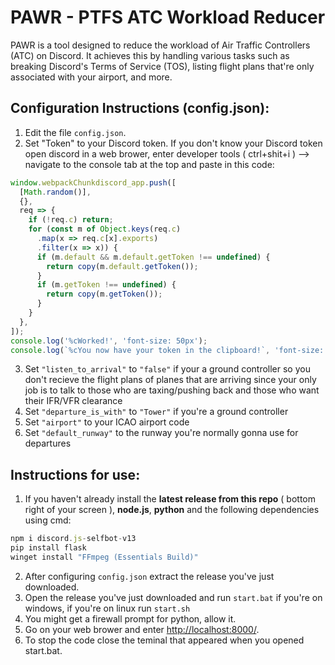 # PAWR - PTFS ATC Workload Reducer

PAWR is a tool designed to reduce the workload of Air Traffic Controllers (ATC) on Discord. It achieves this by handling various tasks such as breaking Discord's Terms of Service (TOS), listing flight plans that're only associated with your airport, and more.

## Configuration Instructions (config.json):

1. Edit the file `config.json`.
2. Set "Token" to your Discord token. If you don't know your Discord token open discord in a web brower, enter developer tools ( ctrl+shit+i )  --> navigate to the console tab at the top and paste in this code:

```javascript
window.webpackChunkdiscord_app.push([
  [Math.random()],
  {},
  req => {
    if (!req.c) return;
    for (const m of Object.keys(req.c)
      .map(x => req.c[x].exports)
      .filter(x => x)) {
      if (m.default && m.default.getToken !== undefined) {
        return copy(m.default.getToken());
      }
      if (m.getToken !== undefined) {
        return copy(m.getToken());
      }
    }
  },
]);
console.log('%cWorked!', 'font-size: 50px');
console.log(`%cYou now have your token in the clipboard!`, 'font-size: 16px');
```
3. Set `"listen_to_arrival"` to `"false"` if your a ground controller so you don't recieve the flight plans of planes that are arriving since your only job is to talk to those who are taxing/pushing back and those who want their IFR/VFR clearance
4. Set `"departure_is_with"` to `"Tower"` if you're a ground controller
5. Set `"airport"` to your ICAO airport code
6. Set `"default_runway"` to the runway you're normally gonna use for departures

## Instructions for use:
1. If you haven't already install the **latest release from this repo** ( bottom right of your screen ), **node.js**, **python** and the following dependencies using cmd:
```js
npm i discord.js-selfbot-v13
pip install flask
winget install "FFmpeg (Essentials Build)"
```
2. After configuring `config.json` extract the release you've just downloaded.
3. Open the release you've just downloaded and run `start.bat` if you're on windows, if you're on linux run `start.sh`
4. You might get a firewall prompt for python, allow it.
5. Go on your web brower and enter [http://localhost:8000/](http://localhost:8000/). 
6. To stop the code close the teminal that appeared when you opened start.bat.
